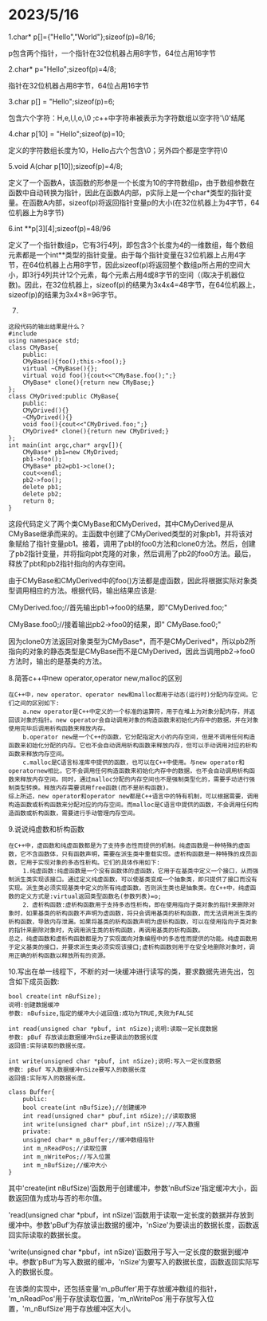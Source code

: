 # 2023/5/16

1.char* p[]={"Hello","World"};sizeof(p)=8/16;

p包含两个指针，一个指针在32位机器占用8字节，64位占用16字节

2.char* p="Hello";sizeof(p)=4/8;

指针在32位机器占用8字节，64位占用16字节

3.char p[] = "Hello";sizeof(p)=6;

包含六个字符：H,e,l,l,o,\0  ;c++中字符串被表示为字符数组以空字符'\0'结尾

4.char p[10] = "Hello";sizeof(p)=10;

定义的字符数组长度为10，Hello占六个包含\0；另外四个都是空字符\0

5.void A(char p[10]);sizeof(p)=4/8;

定义了一个函数A，该函数的形参是一个长度为10的字符数组p，由于数组参数在函数中自动转换为指针，因此在函数A内部，p实际上是一个char*类型的指针变量。在函数A内部，sizeof(p)将返回指针变量p的大小(在32位机器上为4字节，64位机器上为8字节)

6.int **p[3][4];sizeof(p)=48/96

定义了一个指针数组p，它有3行4列，即包含3个长度为4的一维数组，每个数组元素都是一个int**类型的指针变量。由于每个指针变量在32位机器上占用4字节，在64位机器上占用8字节，因此sizeof(p)将返回整个数组p所占用的空间大小，即3行4列共计12个元素，每个元素占用4或8字节的空间（(取决于机器位数)。因此，在32位机器上，sizeof(p)的结果为3x4x4=48字节，在64位机器上，sizeof(p)的结果为3x4×8=96字节。

7.
```
这段代码的输出结果是什么？
#include
using namespace std;
class CMyBase{
    public:
    CMyBase(){foo();this->foo();}
    virtual ~CMyBase(){};
    virtual void foo(){cout<<"CMyBase.foo();";}
    CMyBase* clone(){return new CMyBase;}
};
class CMyDrived:public CMyBase{
    public:
    CMyDrived(){}
    ~CMyDrived(){}
    void foo(){cout<<"CMyDrived.foo;";}
    CMyDrived* clone(){return new CMyDrived;}
};
int main(int argc,char* argv[]){
    CMyBase* pb1=new CMyDrived;
    pb1->foo();
    CMyBase* pb2=pb1->clone();
    cout<<endl;
    pb2->foo();
    delete pb1;
    delete pb2;
    return 0;
}
```

这段代码定义了两个类CMyBase和CMyDerived，其中CMyDerived是从CMyBase继承而来的。主函数中创建了CMyDerived类型的对象pb1，并将该对象赋给了指针变量pb1。接着，调用了pbl的foo0方法和clone0方法。然后，创建了pb2指针变量，并将指向pbt克隆的对象，然后调用了pb2的foo0方法。最后，释放了pbt和pb2指针指向的内存空间。

由于CMyBase和CMyDerived中的foo()方法都是虚函数，因此将根据实际对象类型调用相应的方法。根据代码，输出结果应该是:

CMyDerived.foo;//首先输出pb1->foo0的结果，即"CMyDerived.foo;"

CMyBase.foo0;//接着输出pb2->foo0的结果，即" CMyBase.foo0;"

因为clone0方法返回对象类型为CMyBase*，而不是CMyDerived*，所以pb2所指向的对象的静态类型是CMyBase而不是CMyDerived，因此当调用pb2->foo0方法时，输出的是基类的方法。

8.简答c++中new operator,operator new,malloc的区别
```
在C++中，new operator、operator new和malloc都用于动态(运行时)分配内存空间。它们之间的区别如下:
    a.new operator是C++中定义的一个标准的运算符，用于在堆上为对象分配内存，并返回该对象的指针。new operator会自动调用对象的构造函数来初始化内存中的数据，并在对象使用完毕后调用析构函数来释放内存。
    b.operator new是一个C++的函数，它分配指定大小的内存空间，但是不调用任何构造函数来初始化分配的内存。它也不会自动调用析构函数来释放内存，但可以手动调用对应的析构函数来释放内存空间。
    c.malloc是C语言标准库中提供的函数，也可以在C++中使用。与new operator和operatornew相比，它不会调用任何构造函数来初始化内存中的数据，也不会自动调用析构函数来释放内存空间。同时，通过malloc分配的内存空间也不是强制类型化的，需要手动进行强制类型转换。释放内存需要调用free函数(而不是析构函数)。
综上所述，new operator和operator new都是C++语言中的特有机制，可以根据需要，调用构造函数或析构函数来分配对应的内存空间。而malloc是C语言中提供的函数，不会调用任何构造函数或析构函数，需要进行手动管理内存空间。
```
9.说说纯虚数和析构函数
```
在C++中，虚函数和纯虚函数都是为了支持多态性而提供的机制。纯虚函数是一种特殊的虚函数，它不含函数体，只有函数声明，需要在派生类中重载实现。虚析构函数是一种特殊的成员函数，它用于实现对象的多态性析构。它们的具体作用如下:
    1.纯虚函数:纯虚函数是一个没有函数体的虚函数，它用于在基类中定义一个接口，从而强制派生类实现该接口。通过定义纯虚函数，可以使基类变成一个抽象类，即只提供了接口而没有实现。派生类必须实现基类中定义的所有纯虚函数，否则派生类也是抽象类。在C++中，纯虚函数的定义方式是:virtual返回类型函数名(参数列表)=o;
    2．虚析构函数:虚析构函数用于支持多态性析构，即在使用指向子类对象的指针来删除对象时，如果基类的析构函数不声明为虚函数，将只会调用基类的析构函数，而无法调用派生类的析构函数，导致内存泄漏。如果将基类的析构函数声明为虚析构函数，可以在使用指向子类对象的指针来删除对象时，先调用派生类的析构函数，再调用基类的析构函数。
总之，纯虚函数和虚析构函数都是为了实现面向对象编程中的多态性而提供的功能。纯虚函数用于定义基类的接口，并要求派生类必须实现该接口;虚析构函数则用于在安全地删除对象时，调用正确的析构函数以释放所有的资源。
```
10.写出在单一线程下，不断的对一块缓冲进行读写的类，要求数据先进先出，包含如下成员函数:
```
bool create(int nBufSize);
说明:创建数据缓冲
参数: nBufsize,指定的缓冲大小返回值:成功为TRUE,失败为FALSE

int read(unsigned char *pbuf, int nSize);说明:读取一定长度数据
参数: pBuf 存放读出数据缓冲nSize要读出的数据长度
返回值:实际读取的数据长度。

int write(unsigned char *pbuf, int nSize);说明:写入一定长度数据
参数: pBuf 写入数据缓冲nSize要写入的数据长度
返回值:实际写入的数据长度。
```
```
class Buffer{
    public:
    bool create(int nBufSize);//创建缓冲
    int read(unsigned char* pbuf,int nSize);//读取数据
    int write(unsigned char* pbuf,int nSize);//写入数据
    private:
    unsigned char* m_pBuffer;//缓冲数组指针
    int m_nReadPos;//读取位置
    int m_nWritePos;//写入位置
    int m_nBufSize;//缓冲大小
}
```

其中'create(int nBufSize)’函数用于创建缓冲，参数'nBufSize'指定缓冲大小，函数返回值为成功与否的布尔值。

'read(unsigned char *pbuf，int nSize)'函数用于读取一定长度的数据并存放到缓冲中。参数'pBuf’为存放读出数据的缓冲，'nSize'为要读出的数据长度，函数返回实际读取的数据长度。

'write(unsigned char *pbuf，int nSize)'函数用于写入一定长度的数据到缓冲中。参数'pBuf’为写入数据的缓冲，'nSize'为要写入的数据长度，函数返回实际写入的数据长度。

在该类的实现中，还包括变量'm_pBuffer'用于存放缓冲数组的指针， 'm_nReadPos'用于存放读取位置，'m_nWritePos`用于存放写入位置，'m_nBufSize'用于存放缓冲区大小。